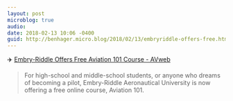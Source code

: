 ```yaml
---
layout: post
microblog: true
audio: 
date: 2018-02-13 10:06 -0400
guid: http://benhager.micro.blog/2018/02/13/embryriddle-offers-free.html
---
```

✈️ [Embry-Riddle Offers Free Aviation 101 Course - AVweb](https://www.avweb.com/avwebflash/news/Embry-Riddle-Offers-Free-Aviation-101-Course-222555-1.html)

> For high-school and middle-school students, or anyone who dreams of becoming a pilot, Embry-Riddle Aeronautical University is now offering a free online course, Aviation 101.
